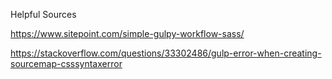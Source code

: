 Helpful Sources

https://www.sitepoint.com/simple-gulpy-workflow-sass/

https://stackoverflow.com/questions/33302486/gulp-error-when-creating-sourcemap-csssyntaxerror